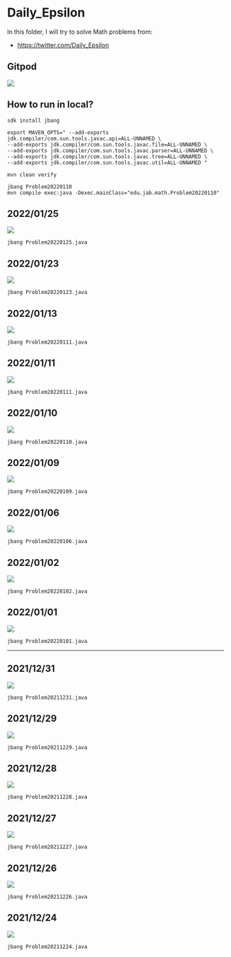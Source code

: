 # Daily_Epsilon

In this folder, I will try to solve Math problems from:

- https://twitter.com/Daily_Epsilon

## Gitpod

[![](https://gitpod.io/button/open-in-gitpod.svg)](https://gitpod.io/#https://github.com/jabrena/daily-epsilon)

## How to run in local?

```
sdk install jbang

export MAVEN_OPTS=" --add-exports jdk.compiler/com.sun.tools.javac.api=ALL-UNNAMED \
--add-exports jdk.compiler/com.sun.tools.javac.file=ALL-UNNAMED \
--add-exports jdk.compiler/com.sun.tools.javac.parser=ALL-UNNAMED \
--add-exports jdk.compiler/com.sun.tools.javac.tree=ALL-UNNAMED \
--add-exports jdk.compiler/com.sun.tools.javac.util=ALL-UNNAMED "

mvn clean verify

jbang Problem20220110
mvn compile exec:java -Dexec.mainClass="edu.jab.math.Problem20220110"
```

## 2022/01/25

![](docs/20220125.png)

```
jbang Problem20220125.java
```

## 2022/01/23

![](docs/20220123.png)

```
jbang Problem20220123.java
```

## 2022/01/13

![](docs/20220113.png)

```
jbang Problem20220111.java
```

## 2022/01/11

![](docs/20220111.png)

```
jbang Problem20220111.java
```


## 2022/01/10

![](docs/20220110.png)

```
jbang Problem20220110.java
```

## 2022/01/09

![](docs/20220109.png)

```
jbang Problem20220109.java
```

## 2022/01/06

![](docs/20220106.png)

```
jbang Problem20220106.java
```

## 2022/01/02

![](docs/20220102.png)

```
jbang Problem20220102.java
```

## 2022/01/01

![](docs/20220101.png)

```
jbang Problem20220101.java
```

---

## 2021/12/31

![](docs/20211231.png)

```
jbang Problem20211231.java
```

## 2021/12/29

![](docs/20211229.png)

```
jbang Problem20211229.java
```

## 2021/12/28

![](docs/20211228.png)

```
jbang Problem20211228.java
```

## 2021/12/27

![](docs/20211227.png)

```
jbang Problem20211227.java
```

## 2021/12/26

![](docs/20211226.png)

```
jbang Problem20211226.java
```

## 2021/12/24

![](docs/20211224.png)

```
jbang Problem20211224.java
```
